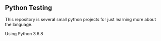 ## Python Testing
This repository is several small python projects for just learning more about the language.

Using Python 3.6.8